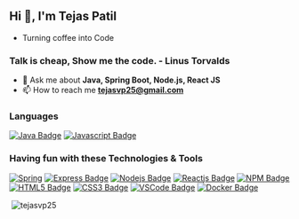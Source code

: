## Hi 👋, I'm Tejas Patil

- Turning coffee into Code

### Talk is cheap, Show me the code. - Linus Torvalds

- 💬 Ask me about **Java, Spring Boot, Node.js, React JS**
- 📫 How to reach me **tejasvp25@gmail.com**

### Languages
[![Java Badge](https://img.shields.io/badge/-Java-007396?style=for-the-badge&labelColor=0d1117&logo=java&logoColor=007396)](#)
[![Javascript Badge](https://img.shields.io/badge/-Javascript-F0DB4F?style=for-the-badge&labelColor=0d1117&logo=javascript&logoColor=F0DB4F)](#)

### Having fun with these Technologies & Tools

<a href="#"><img src="https://cdn.simpleicons.org/springboot/6DB33F?size=40" alt="Spring" /></a>
[![Express Badge](https://img.shields.io/badge/-Expressjs-000000?style=for-the-badge&labelColor=0d1117&logo=express&logoColor=FFFFFF)](#)
[![Nodejs Badge](https://img.shields.io/badge/-Nodejs-3C873A?style=for-the-badge&labelColor=0d1117&logo=node.js&logoColor=3C873A)](#)
[![Reactjs Badge](https://img.shields.io/badge/-React%20js-61DAFB?style=for-the-badge&labelColor=0d1117&logo=react&logoColor=61DAFB)](#)
[![NPM Badge](https://img.shields.io/badge/-npm-CB3837?style=for-the-badge&labelColor=0d1117&logo=npm&logoColor=CB3837)](#)
[![HTML5 Badge](https://img.shields.io/badge/-HTML5-E34F26?style=for-the-badge&labelColor=0d1117&logo=HTML5&logoColor=E34F26)](#)
[![CSS3 Badge](https://img.shields.io/badge/-CSS3-1572B6?style=for-the-badge&labelColor=0d1117&logo=CSS3&logoColor=1572B6)](#)
[![VSCode Badge](https://img.shields.io/badge/-VSCode-007ACC?style=for-the-badge&labelColor=0d1117&logo=visual-studio-code&logoColor=007ACC)](#)
[![Docker Badge](https://img.shields.io/badge/-Docker-2496ED?style=for-the-badge&labelColor=0d1117&logo=docker&logoColor=2496ED)](#)
<p>&nbsp;<img align="center" src="https://github-readme-stats.vercel.app/api?username=tejasvp25&show_icons=true" alt="tejasvp25" /></p>

